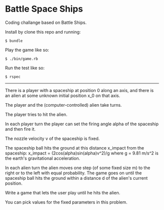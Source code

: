 Battle Space Ships
==================

Coding challange based on Battle Ships.

Install by clone this repo and running:

    $ bundle

Play the game like so:

    $ ./bin/game.rb

Run the test like so:

    $ rspec

----

There is a player with a spaceship at position 0 along an axis, and there is an alien at some unknown initial position x_0 on that axis. 

The player and the (computer-controlled) alien take turns.

The player tries to hit the alien. 

In each player turn the player can set the firing angle alpha of the spaceship and then fire it. 

The nozzle velocity v of the spaceship is fixed. 

The spaceship ball hits the ground at this distance x_impact from the spaceship: x_impact = (2cos(alpha)sin(alpha)v^2)/g where g = 9.81 m/s^2 is the earth's gravitational acceleration. 

In each alien turn the alien moves one step (of some fixed size m) to the right or to the left with equal probability. The game goes on until the spaceship ball hits the ground within a distance d of the alien's current position. 

Write a game that lets the user play until he hits the alien.

You can pick values for the fixed parameters in this problem.
